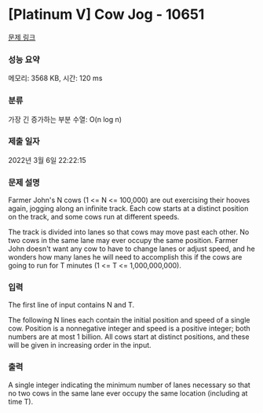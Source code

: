 # [Platinum V] Cow Jog - 10651 

[문제 링크](https://www.acmicpc.net/problem/10651) 

### 성능 요약

메모리: 3568 KB, 시간: 120 ms

### 분류

가장 긴 증가하는 부분 수열: O(n log n)

### 제출 일자

2022년 3월 6일 22:22:15

### 문제 설명

<p>Farmer John's N cows (1 <= N <= 100,000) are out exercising their hooves again, jogging along an infinite track.  Each cow starts at a distinct position on the track, and some cows run at different speeds.</p>

<p>The track is divided into lanes so that cows may move past each other. No two cows in the same lane may ever occupy the same position. Farmer John doesn't want any cow to have to change lanes or adjust speed, and he wonders how many lanes he will need to accomplish this if the cows are going to run for T minutes (1 <= T <= 1,000,000,000).</p>

### 입력 

 <p>The first line of input contains N and T.</p>

<p>The following N lines each contain the initial position and speed of a single cow.  Position is a nonnegative integer and speed is a positive integer; both numbers are at most 1 billion.  All cows start at distinct positions, and these will be given in increasing order in the input.</p>

### 출력 

 <p>A single integer indicating the minimum number of lanes necessary so that no two cows in the same lane ever occupy the same location (including at time T).</p>

